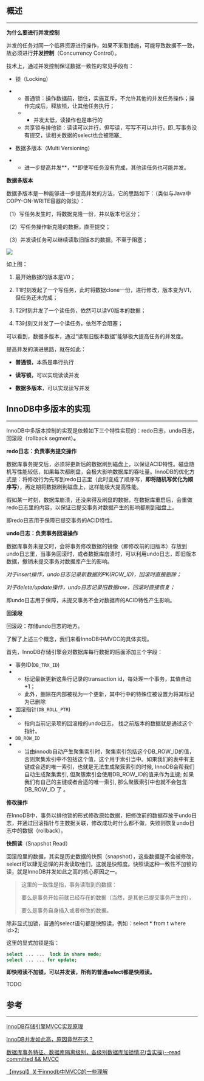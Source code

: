 ## 概述

---

**为什么要进行并发控制**

并发的任务对同一个临界资源进行操作，如果不采取措施，可能导致数据不一致，故必须进行**并发控制**（Concurrency Control）。

技术上，通过并发控制保证数据一致性的常见手段有：

* 锁（Locking）

* * 普通锁：操作数据前，锁住，实施互斥，不允许其他的并发任务操作；操作完成后，释放锁，让其他任务执行；
  * * 并发太低，读操作也是串行的
  * 共享锁与排他锁：读读可以并行，但写读，写写不可以并行，即_写事务没有提交，读相关数据的select也会被阻塞_
* 数据多版本（Multi Versioning）

* * 进一步提高并发**，**即使写任务没有完成，其他读任务也可能并发。

**数据多版本**

数据多版本是一种能够进一步提高并发的方法，它的思路如下：（类似与Java中COPY-ON-WRITE容器的做法）：

（1）写任务发生时，将数据克隆一份，并以版本号区分；

（2）写任务操作新克隆的数据，直至提交；

（3）并发读任务可以继续读取旧版本的数据，不至于阻塞；

![](http://img.chuansong.me/mmbiz_png/YrezxckhYOxqYZaEWwXRwibTg8vNtNIPG7Hfiat5wx6D353IIxWmOKJawOcJ84QFu2WYicElTUeTsy9Am0MQZpcyg/640?wx_fmt=png)

如上图：

1. 最开始数据的版本是V0；

2. T1时刻发起了一个写任务，此时将数据clone一份，进行修改，版本变为V1，但任务还未完成；

3. T2时刻并发了一个读任务，依然可以读V0版本的数据；

4. T3时刻又并发了一个读任务，依然不会阻塞；

可以看到，数据多版本，通过“读取旧版本数据”能够极大提高任务的并发度。

提高并发的演进思路，就在如此：

* **普通锁**，本质是串行执行

* **读写锁**，可以实现读读并发

* **数据多版本**，可以实现读写并发

## InnoDB中多版本的实现

---

InnoDB中多版本控制的实现是依赖如下三个特性实现的：redo日志，undo日志，回滚段（rollback segment）**。**

**redo日志：负责事务提交操作**

数据库事务提交后，必须将更新后的数据刷到磁盘上，以保证ACID特性。磁盘随机写性能较低，如果每次都刷盘，会极大影响数据库的吞吐量。InnoDB的优化方式是：将修改行为先写到redo日志里（此时变成了顺序写，**即将随机写优化为顺序写**），再定期将数据刷到磁盘上，这样能极大提高性能。

假如某一时刻，数据库崩溃，还没来得及刷盘的数据，在数据库重启后，会重做redo日志里的内容，以保证已提交事务对数据产生的影响都刷到磁盘上。

即redo日志用于保障已提交事务的ACID特性。

**undo日志：负责事务回滚操作**

数据库事务未提交时，会将事务修改数据的镜像（即修改前的旧版本）存放到undo日志里，当事务回滚时，或者数据库崩溃时，可以利用undo日志，即旧版本数据，撤销未提交事务对数据库产生的影响。

_对于insert操作，undo日志记录新数据的PK\(ROW\_ID\)，回滚时直接删除；_

_对于delete/update操作，undo日志记录旧数据row，回滚时直接恢复；_

即undo日志用于保障，未提交事务不会对数据库的ACID特性产生影响。

**回滚段**

回滚段：存储undo日志的地方。

了解了上述三个概念，我们来看InnoDB中MVCC的具体实现。

首先，InnoDB存储引擎会对数据库每行数据的后面添加三个字段：

* 事务ID\(`DB_TRX_ID`\)
* * 标记最新更新这条行记录的transaction id，每处理一个事务，其值自动+1；
  * 此外，删除在内部被视为一个更新，其中行中的特殊位被设置为将其标记为已删除
* 回滚指针\(`DB_ROLL_PTR`\)
* * 指向当前记录项的回滚段的undo日志， 找之前版本的数据就是通过这个指针。
* `DB_ROW_ID`
* * 当由innodb自动产生聚集索引时，聚集索引包括这个DB\_ROW\_ID的值，否则聚集索引中不包括这个值，这个用于索引当中。如果我们的表中有主键或合适的唯一索引，也就是无法生成聚簇索引的时候, InnoDB会帮我们自动生成聚集索引, 但聚簇索引会使用DB\_ROW\_ID的值来作为主键; 如果我们有自己的主键或者合适的唯一索引, 那么聚簇索引中也就不会包含 DB\_ROW\_ID 了 。

**修改操作**

在InnoDB中，事务以排他锁的形式修改原始数据，把修改前的数据存放于undo日志，并通过回滚指针与主数据关联，修改成功时什么都不做，失败则恢复undo日志中的数据（rollback）。

**快照读**（Snapshot Read）

回滚段里的数据，其实是历史数据的快照（snapshot），这些数据是不会被修改，select可以肆无忌惮的并发读取他们，这就是快照度。快照读这种一致性不加锁的读，就是InnoDB并发如此之高的核心原因之一。

> 这里的一致性是指，事务读取到的数据：
>
> 要么是事务开始前就已经存在的数据（当然，是其他已提交事务产生的），
>
> 要么是事务自身插入或者修改的数据。

除非显式加锁，普通的select语句都是快照读，例如：select \* from t where id&gt;2;

这里的显式加锁是指：

```sql
select ... ...  lock in share mode;
select ... ... for update;
```

**即快照读不加锁，可以并发读，所有的普通select都是快照读。**

TODO

## 参考

---

[InnoDB存储引擎MVCC实现原理](https://liuzhengyang.github.io/2017/04/18/innodb-mvcc/)

[InnoDB并发如此高，原因竟然在这？](http://chuansong.me/n/2487104646019)

[数据库事务特征、数据库隔离级别，各级别数据库加锁情况\(含实操\)--read committed && MVCC](https://www.jianshu.com/p/fd51cb8dc03b)

[【mysql】关于innodb中MVCC的一些理解](https://www.cnblogs.com/chenpingzhao/p/5065316.html)



